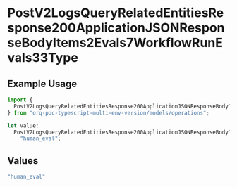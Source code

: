 # PostV2LogsQueryRelatedEntitiesResponse200ApplicationJSONResponseBodyItems2Evals7WorkflowRunEvals33Type

## Example Usage

```typescript
import {
  PostV2LogsQueryRelatedEntitiesResponse200ApplicationJSONResponseBodyItems2Evals7WorkflowRunEvals33Type,
} from "orq-poc-typescript-multi-env-version/models/operations";

let value:
  PostV2LogsQueryRelatedEntitiesResponse200ApplicationJSONResponseBodyItems2Evals7WorkflowRunEvals33Type =
    "human_eval";
```

## Values

```typescript
"human_eval"
```